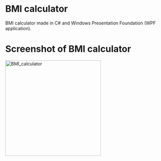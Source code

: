 # BMI calculator
BMI calculator made in C# and Windows Presentation Foundation (WPF application).

# Screenshot of BMI calculator
<img width="300" alt="BMI_calculator" src="https://github.com/user-attachments/assets/39cc21e2-2ec4-4316-8211-a541aad44a97">
